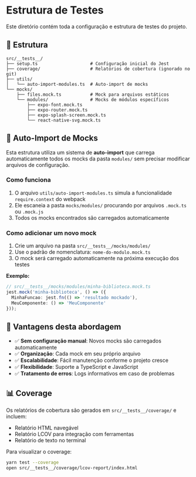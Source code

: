 # Estrutura de Testes

Este diretório contém toda a configuração e estrutura de testes do projeto.

## 📁 Estrutura

```
src/__tests__/
├── setup.ts                    # Configuração inicial do Jest
├── coverage/                   # Relatórios de cobertura (ignorado no git)
├── utils/
│   └── auto-import-modules.ts  # Auto-import de mocks
└── mocks/
    ├── files.mock.ts           # Mock para arquivos estáticos
    └── modules/                # Mocks de módulos específicos
        ├── expo-font.mock.ts
        ├── expo-router.mock.ts
        ├── expo-splash-screen.mock.ts
        └── react-native-svg.mock.ts
```

## 🚀 Auto-Import de Mocks

Esta estrutura utiliza um sistema de **auto-import** que carrega automaticamente todos os mocks da pasta `modules/` sem precisar modificar arquivos de configuração.

### Como funciona

1. O arquivo `utils/auto-import-modules.ts` simula a funcionalidade `require.context` do webpack
2. Ele escaneia a pasta `mocks/modules/` procurando por arquivos `.mock.ts` ou `.mock.js`
3. Todos os mocks encontrados são carregados automaticamente

### Como adicionar um novo mock

1. Crie um arquivo na pasta `src/__tests__/mocks/modules/`
2. Use o padrão de nomenclatura: `nome-do-modulo.mock.ts`
3. O mock será carregado automaticamente na próxima execução dos testes

**Exemplo:**

```typescript
// src/__tests__/mocks/modules/minha-biblioteca.mock.ts
jest.mock('minha-biblioteca', () => ({
  MinhaFuncao: jest.fn(() => 'resultado mockado'),
  MeuComponente: () => 'MeuComponente'
}));
```

## 🎯 Vantagens desta abordagem

- ✅ **Sem configuração manual**: Novos mocks são carregados automaticamente
- ✅ **Organização**: Cada mock em seu próprio arquivo
- ✅ **Escalabilidade**: Fácil manutenção conforme o projeto cresce
- ✅ **Flexibilidade**: Suporte a TypeScript e JavaScript
- ✅ **Tratamento de erros**: Logs informativos em caso de problemas

## 📊 Coverage

Os relatórios de cobertura são gerados em `src/__tests__/coverage/` e incluem:
- Relatório HTML navegável
- Relatório LCOV para integração com ferramentas
- Relatório de texto no terminal

Para visualizar o coverage:
```bash
yarn test --coverage
open src/__tests__/coverage/lcov-report/index.html
``` 